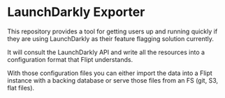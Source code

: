 # LaunchDarkly Exporter

This repository provides a tool for getting users up and running quickly if they are using LaunchDarkly as their feature flagging solution currently.

It will consult the LaunchDarkly API and write all the resources into a configuration format that Flipt understands.

With those configuration files you can either import the data into a Flipt instance with a backing database or serve those files from an FS (git, S3, flat files).
